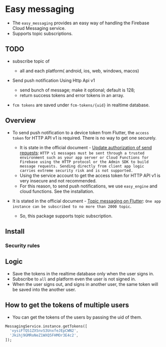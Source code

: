 # Easy messaging

- The `easy_messaging` provides an easy way of handling the Firebase Cloud Messaging service.
- Supports topic subscriptions.



## TODO

- subscribe topic of
  - all and each platform( android, ios, web, windows, macos)



- Send push notification Using Http Api v1
  - send bunch of message; make it optional; default is 128;
  - return success tokens and error tokens in an array.


- `fcm tokens` are saved under `fcm-tokens/{uid}` in realtime database.


## Overview


- To send push notification to a device token from Flutter, the `access token` for HTTP API v1 is required. There is no way to get one securely.
  - It is state in the official document - [Update authorization of send requests](https://firebase.google.com/docs/cloud-messaging/migrate-v1#update-authorization-of-send-requests): `HTTP v1 messages must be sent through a trusted environment such as your app server or Cloud Functions for Firebase using the HTTP protocol or the Admin SDK to build message requests. Sending directly from client app logic carries extreme security risk and is not supported.`
  - Using the service account to get the access token for HTTP API v1 is very insecure and not recommended.
  - For this reason, to send push notifications, we use `easy_engine` and cloud functions. See the installation.

- It is stated in the official document - [Topic messaging on Flutter](https://firebase.google.com/docs/cloud-messaging/flutter/topic-messaging): `One app instance can be subscribed to no more than 2000 topic`.
  - So, this package supports topic subscription.





## Install



### Security rules








## Logic

- Save the tokens in the realtime database only when the user signs in.
- Subscribe to `all` and platform even the user is not signed in.
- When the user signs out, and signs in another user, the same token will be saved into the another user.





## How to get the tokens of multiple users

- You can get the tokens of the users by passing the uid of them.

```dart
MessagingService.instance.getTokens([
  'vysiFTQS1ZXSnvS3UnxfeJEpCWN2',
  'Jkihj9GMRoNeZ1WXQ5FHMOr3E4c2',
]);
```